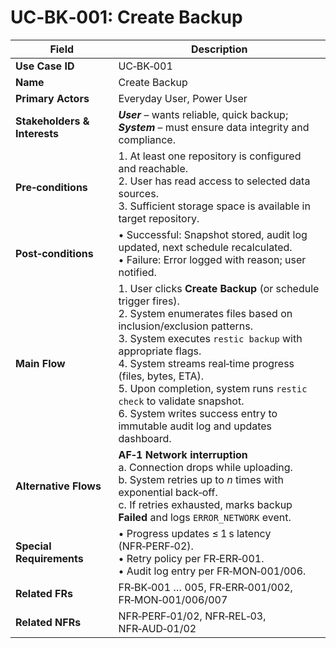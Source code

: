 # UC‑BK‑001: Create Backup

| Field                        | Description                                                                                                                                                                                                                                                                                                                                                                                      |
| ---------------------------- | ------------------------------------------------------------------------------------------------------------------------------------------------------------------------------------------------------------------------------------------------------------------------------------------------------------------------------------------------------------------------------------------------ |
| **Use Case ID**              | UC‑BK‑001                                                                                                                                                                                                                                                                                                                                                                                        |
| **Name**                     | Create Backup                                                                                                                                                                                                                                                                                                                                                                                    |
| **Primary Actors**           | Everyday User, Power User                                                                                                                                                                                                                                                                                                                                                                        |
| **Stakeholders & Interests** | ***User*** – wants reliable, quick backup;<br/>***System*** – must ensure data integrity and compliance.                                                                                                                                                                                                                                                                                                  |
| **Pre‑conditions**           | 1. At least one repository is configured and reachable.<br/>2. User has read access to selected data sources.<br/>3. Sufficient storage space is available in target repository.                                                                                                                                                                                                                       |
| **Post‑conditions**          | • Successful: Snapshot stored, audit log updated, next schedule recalculated.<br/>• Failure: Error logged with reason; user notified.                                                                                                                                                                                                                                                               |
| **Main Flow**                | 1. User clicks **Create Backup** (or schedule trigger fires).<br/>2. System enumerates files based on inclusion/exclusion patterns.<br/>3. System executes `restic backup` with appropriate flags.<br/>4. System streams real‑time progress (files, bytes, ETA).<br/>5. Upon completion, system runs `restic check` to validate snapshot.<br/>6. System writes success entry to immutable audit log and updates dashboard. |
| **Alternative Flows**        | **AF‑1 Network interruption**  <br/>a. Connection drops while uploading.<br/>b. System retries up to *n* times with exponential back‑off.<br/>c. If retries exhausted, marks backup **Failed** and logs `ERROR_NETWORK` event.                                                                                                                                                                              |
| **Special Requirements**     | • Progress updates ≤ 1 s latency (NFR‑PERF‑02).<br/>• Retry policy per FR‑ERR‑001.<br/>• Audit log entry per FR‑MON‑001/006.                                                                                                                                                                                                                                                                               |
| **Related FRs**              | FR‑BK‑001 … 005, FR‑ERR‑001/002, FR‑MON‑001/006/007                                                                                                                                                                                                                                                                                                                                              |
| **Related NFRs**             | NFR‑PERF‑01/02, NFR‑REL‑03, NFR‑AUD‑01/02                                                                                                                                                                                                                                                                                                                                                        |